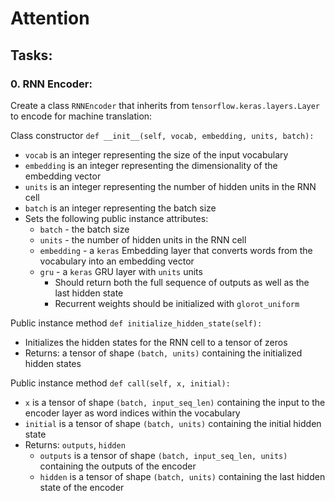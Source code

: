 # Attention

## Tasks:

### 0. RNN Encoder:
Create a class ``RNNEncoder`` that inherits from t``ensorflow.keras.layers.Layer`` to encode for machine translation:

Class constructor ``def __init__(self, vocab, embedding, units, batch):``
- ``vocab`` is an integer representing the size of the input vocabulary
- ``embedding`` is an integer representing the dimensionality of the embedding vector
- ``units`` is an integer representing the number of hidden units in the RNN cell
- ``batch`` is an integer representing the batch size
- Sets the following public instance attributes:
  - ``batch`` - the batch size
  - ``units`` - the number of hidden units in the RNN cell
  - ``embedding`` - a ``keras`` Embedding layer that converts words from the vocabulary into an embedding vector
  - ``gru`` - a ``keras`` GRU layer with ``units`` units
    - Should return both the full sequence of outputs as well as the last hidden state
    - Recurrent weights should be initialized with ``glorot_uniform``

Public instance method ``def initialize_hidden_state(self):``
- Initializes the hidden states for the RNN cell to a tensor of zeros
- Returns: a tensor of shape ``(batch, units)`` containing the initialized hidden states

Public instance method ``def call(self, x, initial):``
- ``x`` is a tensor of shape ``(batch, input_seq_len)`` containing the input to the encoder layer as word indices within the vocabulary
- ``initial`` is a tensor of shape ``(batch, units)`` containing the initial hidden state
- Returns: ``outputs``, ``hidden``
  - ``outputs`` is a tensor of shape ``(batch, input_seq_len, units)`` containing the outputs of the encoder
  - ``hidden`` is a tensor of shape ``(batch, units)`` containing the last hidden state of the encoder